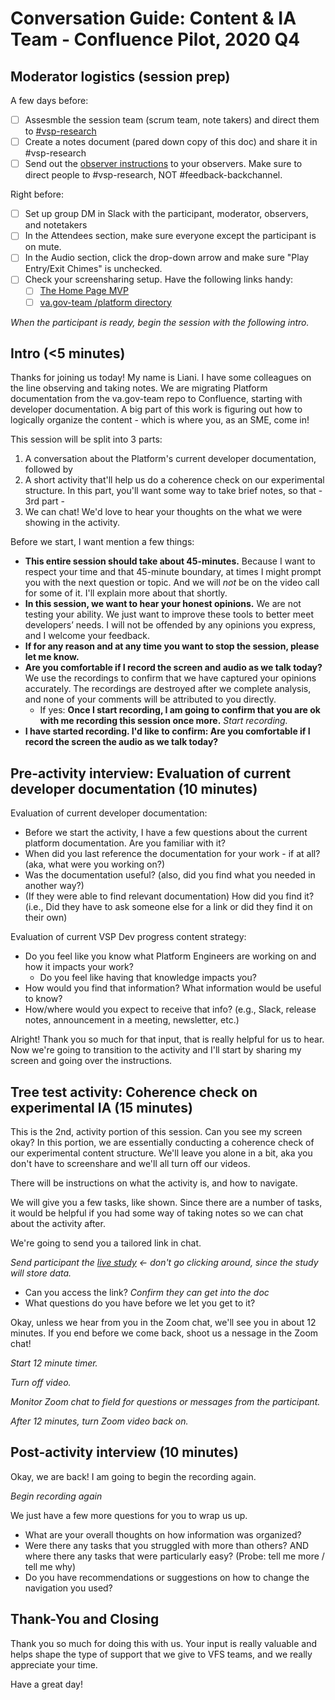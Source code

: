 # Conversation Guide: Content & IA Team - Confluence Pilot, 2020 Q4

## Moderator logistics (session prep)

A few days before:
- [ ] Assesmble the session team (scrum team, note takers) and direct them to [#vsp-research](https://dsva.slack.com/archives/C013Y167YTB)
- [ ] Create a notes document (pared down copy of this doc) and share it in #vsp-research
- [ ] Send out the [observer instructions](https://github.com/department-of-veterans-affairs/va.gov-team/blob/master/platform/research/during-research/howto-observer-instructions.md) to your observers.  Make sure to direct people to #vsp-research, NOT #feedback-backchannel.

Right before:
- [ ] Set up group DM in Slack with the participant, moderator, observers, and notetakers
- [ ] In the Attendees section, make sure everyone except the participant is on mute.
- [ ] In the Audio section, click the drop-down arrow and make sure "Play Entry/Exit Chimes" is unchecked.
- [ ] Check your screensharing setup.  Have the following links handy: 
  - [ ] [The Home Page MVP](https://department-of-veterans-affairs.github.io/va.gov-team/)
  - [ ] [va.gov-team /platform directory](https://github.com/department-of-veterans-affairs/va.gov-team/tree/master/platform)

*When the participant is ready, begin the session with the following intro.*

## Intro (<5 minutes)

Thanks for joining us today! My name is Liani. I have some colleagues on the line observing and taking notes. We are migrating Platform documentation from the va.gov-team repo to Confluence, starting with developer documentation.  A big part of this work is figuring out how to logically organize the content - which is where you, as an SME, come in!

This session will be split into 3 parts: 

1. A conversation about the Platform's current developer documentation, followed by
2. A short activity that'll help us do a coherence check on our experimental structure.  In this part, you'll want some way to take brief notes, so that - 3rd part -
3. We can chat! We'd love to hear your thoughts on the what we were showing in the activity.

Before we start, I want mention a few things:

- **This entire session should take about 45-minutes.** Because I want to respect your time and that 45-minute boundary, at times I might prompt you with the next question or topic. And we will *not* be on the video call for some of it. I'll explain more about that shortly.
- **In this session, we want to hear your honest opinions.** We are not testing your ability. We just want to improve these tools to better meet developers’ needs. I will not be offended by any opinions you express, and I welcome your feedback.
- **If for any reason and at any time you want to stop the session, please let me know.** 
- **Are you comfortable if I record the screen and audio as we talk today?** We use the recordings to confirm that we have captured your opinions accurately. The recordings are destroyed after we complete analysis, and none of your comments will be attributed to you directly. 
    - If yes: **Once I start recording, I am going to confirm that you are ok with me recording this session once more.** 
*Start recording.*
- **I have started recording. I'd like to confirm: Are you comfortable if I record the screen the audio as we talk today?**

## Pre-activity interview: Evaluation of current developer documentation (10 minutes)

Evaluation of current developer documentation:

- Before we start the activity, I have a few questions about the current platform documentation.  Are you familiar with it?
- When did you last reference the documentation for your work - if at all?  (aka, what were you working on?)
- Was the documentation useful? (also, did you find what you needed in another way?)
- (If they were able to find relevant documentation) How did you find it? (i.e., Did they have to ask someone else for a link or did they find it on their own) 

Evaluation of current VSP Dev progress content strategy:

- Do you feel like you know what Platform Engineers are working on and how it impacts your work?
  - Do you feel like having that knowledge impacts you?
- How would you find that information? What information would be useful to know? 
- How/where would you expect to receive that info? (e.g., Slack, release notes, announcement in a meeting, newsletter, etc.)

Alright! Thank you so much for that input, that is really helpful for us to hear. Now we're going to transition to the activity and I'll start by sharing my screen and going over the instructions.


## Tree test activity: Coherence check on experimental IA (15 minutes)

This is the 2nd, activity portion of this session. Can you see my screen okay?  In this portion, we are essentially conducting a coherence check of our experimental content structure.  We'll leave you alone in a bit, aka you don't have to screenshare and we'll all turn off our videos.

There will be instructions on what the activity is, and how to navigate.  

We will give you a few tasks, like shown.  Since there are a number of tasks, it would be helpful if you had some way of taking notes so we can chat about the activity after.

We're going to send you a tailored link in chat.

_Send participant the [live study](https://adhoc.optimalworkshop.com/treejack/6v04p01o) <- don't go clicking around, since the study will store data._

- Can you access the link? _Confirm they can get into the doc_
- What questions do you have before we let you get to it?

Okay, unless we hear from you in the Zoom chat, we'll see you in about 12 minutes.  If you end before we come back, shoot us a nessage in the Zoom chat!

_Start 12 minute timer._

_Turn off video._

_Monitor Zoom chat to field for questions or messages from the participant._

_After 12 minutes, turn Zoom video back on._


## Post-activity interview (10 minutes)

Okay, we are back! I am going to begin the recording again.

_Begin recording again_

We just have a few more questions for you to wrap us up.

- What are your overall thoughts on how information was organized? 
- Were there any tasks that you struggled with more than others? AND where there any tasks that were particularly easy?  (Probe: tell me more / tell me why)
- Do you have recommendations or suggestions on how to change the navigation you used?


## Thank-You and Closing

Thank you so much for doing this with us. Your input is really valuable and helps shape the type of support that we give to VFS teams, and we really appreciate your time.

Have a great day!
